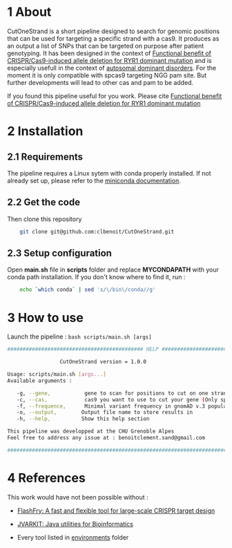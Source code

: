 # 1 About

CutOneStrand is a short pipeline designed to search for genomic positions that can be used for targeting a specific strand with a cas9. It produces as an output a list of SNPs that can be targeted on purpose after patient genotyping. It has been designed in the context of [Functional benefit of CRISPR/Cas9-induced allele deletion for RYR1 dominant mutation](https://doi.org/10.1101/2024.01.24.576997) and is especially usefull in the context of [autosomal dominant disorders](https://www.genome.gov/genetics-glossary/Autosomal-Recessive-Disorder). For the moment it is only compatible with spcas9 targeting NGG pam site. But further developments will lead to other cas and pam to be added.

If you found this pipeline useful for you work. Please cite [Functional benefit of CRISPR/Cas9-induced allele deletion for RYR1 dominant mutation](https://doi.org/10.1101/2024.01.24.576997)

# 2 Installation

## 2.1 Requirements

The pipeline requires a Linux sytem with conda properly installed. If not
already set up, please refer to the [miniconda
documentation](https://docs.conda.io/en/latest/miniconda.html).

## 2.2 Get the code

Then clone this repository

```bash
    git clone git@github.com:clbenoit/CutOneStrand.git
```

## 2.3 Setup configuration

Open **main.sh** file in **scripts** folder and replace **MYCONDAPATH** with your conda path installation. If you don't know where to find it, run :

```bash
    echo `which conda` | sed 's/\/bin\/conda//g'
```

# 3 How to use

Launch the pipeline : `bash scripts/main.sh [args]`

```bash
############################################ HELP #####################################################

                 CutOneStrand version = 1.0.0

Usage: scripts/main.sh [args...]
Available arguments :

   -g, --gene,           gene to scan for positions to cut on one strand only, ex : RYR1
   -c, --cas,            cas9 you want to use to cut your gene (Only spcas9 available on v1.0)
   -f, --frequence,      Minimal variant frequency in gnomAD v.3 population
   -o, --output,        Output file name to store results in
   -h, --help,          Show this help section

This pipeline was developped at the CHU Grenoble Alpes
Feel free to address any issue at : benoitclement.sand@gmail.com

#######################################################################################################
```

# 4 References

This work would have not been possible without :

- [FlashFry: A fast and flexible tool for large-scale CRISPR target design](https://github.com/mckennalab/FlashFry)

- [JVARKIT: Java utilities for Bioinformatics](https://github.com/lindenb/jvarkit)

- Every tool listed in [environments](environments) folder


